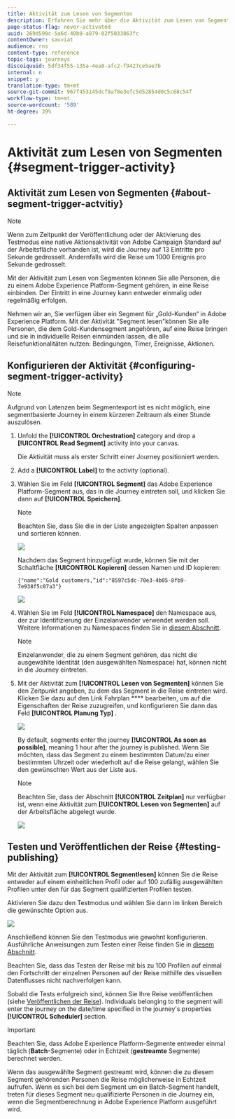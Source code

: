 ```yaml
---
title: Aktivität zum Lesen von Segmenten
description: Erfahren Sie mehr über die Aktivität zum Lesen von Segmenten.
page-status-flag: never-activated
uuid: 269d590c-5a6d-40b9-a879-02f5033863fc
contentOwner: sauviat
audience: rns
content-type: reference
topic-tags: journeys
discoiquuid: 5df34f55-135a-4ea8-afc2-f9427ce5ae7b
internal: n
snippet: y
translation-type: tm+mt
source-git-commit: 967f453145dcf9af0e3efc5d52854d0c5c68c54f
workflow-type: tm+mt
source-wordcount: '589'
ht-degree: 39%

---
```



# Aktivität zum Lesen von Segmenten {#segment-trigger-activity}

## Aktivität zum Lesen von Segmenten {#about-segment-trigger-actvitiy}

>[!NOTE]
>
>Wenn zum Zeitpunkt der Veröffentlichung oder der Aktivierung des Testmodus eine native Aktionsaktivität von Adobe Campaign Standard auf der Arbeitsfläche vorhanden ist, wird die Journey auf 13 Eintritte pro Sekunde gedrosselt. Andernfalls wird die Reise um 1000 Ereignis pro Sekunde gedrosselt.

Mit der Aktivität zum Lesen von Segmenten können Sie alle Personen, die zu einem Adobe Experience Platform-Segment gehören, in eine Reise einbinden. Der Eintritt in eine Journey kann entweder einmalig oder regelmäßig erfolgen.

Nehmen wir an, Sie verfügen über ein Segment für „Gold-Kunden“ in Adobe Experience Platform. Mit der Aktivität &quot;Segment lesen&quot;können Sie alle Personen, die dem Gold-Kundensegment angehören, auf eine Reise bringen und sie in individuelle Reisen einmünden lassen, die alle Reisefunktionalitäten nutzen: Bedingungen, Timer, Ereignisse, Aktionen.

## Konfigurieren der Aktivität {#configuring-segment-trigger-activity}

>[!NOTE]
>
>Aufgrund von Latenzen beim Segmentexport ist es nicht möglich, eine segmentbasierte Journey in einem kürzeren Zeitraum als einer Stunde auszulösen.

1. Unfold the **[!UICONTROL Orchestration]** category and drop a **[!UICONTROL Read Segment]** activity into your canvas.

   Die Aktivität muss als erster Schritt einer Journey positioniert werden.

1. Add a **[!UICONTROL Label]** to the activity (optional).

1. Wählen Sie im Feld **[!UICONTROL Segment]** das Adobe Experience Platform-Segment aus, das in die Journey eintreten soll, und klicken Sie dann auf **[!UICONTROL Speichern]**.

   >[!NOTE]
   >
   >Beachten Sie, dass Sie die in der Liste angezeigten Spalten anpassen und sortieren können.

   ![](../assets/segment-trigger-segment-selection.png)

   Nachdem das Segment hinzugefügt wurde, können Sie mit der Schaltfläche **[!UICONTROL Kopieren]** dessen Namen und ID kopieren:

   `{"name":"Gold customers,”id":"8597c5dc-70e3-4b05-8fb9-7e938f5c07a3"}`

   ![](../assets/segment-trigger-copy.png)

1. Wählen Sie im Feld **[!UICONTROL Namespace]** den Namespace aus, der zur Identifizierung der Einzelanwender verwendet werden soll. Weitere Informationen zu Namespaces finden Sie in [diesem Abschnitt](../event/selecting-the-namespace.md).

   >[!NOTE]
   >
   >Einzelanwender, die zu einem Segment gehören, das nicht die ausgewählte Identität (den ausgewählten Namespace) hat, können nicht in die Journey eintreten.

1. Mit der Aktivität zum **[!UICONTROL Lesen von Segmenten]** können Sie den Zeitpunkt angeben, zu dem das Segment in die Reise eintreten wird. Klicken Sie dazu auf den Link Fahrplan **** bearbeiten, um auf die Eigenschaften der Reise zuzugreifen, und konfigurieren Sie dann das Feld **[!UICONTROL Planung Typ]** .

   ![](../assets/segment-trigger-schedule.png)

   By default, segments enter the journey **[!UICONTROL As soon as possible]**, meaning 1 hour after the journey is published. Wenn Sie möchten, dass das Segment zu einem bestimmten Datum/zu einer bestimmten Uhrzeit oder wiederholt auf die Reise gelangt, wählen Sie den gewünschten Wert aus der Liste aus.

   >[!NOTE]
   >
   >Beachten Sie, dass der Abschnitt **[!UICONTROL Zeitplan]** nur verfügbar ist, wenn eine Aktivität zum **[!UICONTROL Lesen von Segmenten]** auf der Arbeitsfläche abgelegt wurde.

   ![](../assets/segment-trigger-properties.png)

## Testen und Veröffentlichen der Reise {#testing-publishing}

Mit der Aktivität zum **[!UICONTROL Segmentlesen]** können Sie die Reise entweder auf einem einheitlichen Profil oder auf 100 zufällig ausgewählten Profilen unter den für das Segment qualifizierten Profilen testen.

Aktivieren Sie dazu den Testmodus und wählen Sie dann im linken Bereich die gewünschte Option aus.

![](../assets/segment-trigger-test-modes.png)

Anschließend können Sie den Testmodus wie gewohnt konfigurieren. Ausführliche Anweisungen zum Testen einer Reise finden Sie in [diesem Abschnitt](../building-journeys/testing-the-journey.md).

Beachten Sie, dass das Testen der Reise mit bis zu 100 Profilen auf einmal den Fortschritt der einzelnen Personen auf der Reise mithilfe des visuellen Datenflusses nicht nachverfolgen kann.

Sobald die Tests erfolgreich sind, können Sie Ihre Reise veröffentlichen (siehe [Veröffentlichen der Reise](../building-journeys/publishing-the-journey.md)). Individuals belonging to the segment will enter the journey on the date/time specified in the journey&#39;s properties **[!UICONTROL Scheduler]** section.

>[!IMPORTANT]
>
>Beachten Sie, dass Adobe Experience Platform-Segmente entweder einmal täglich (**Batch**-Segmente) oder in Echtzeit (**gestreamte** Segmente) berechnet werden.
>
>Wenn das ausgewählte Segment gestreamt wird, können die zu diesem Segment gehörenden Personen die Reise möglicherweise in Echtzeit aufrufen. Wenn es sich bei dem Segment um ein Batch-Segment handelt, treten für dieses Segment neu qualifizierte Personen in die Journey ein, wenn die Segmentberechnung in Adobe Experience Platform ausgeführt wird.
